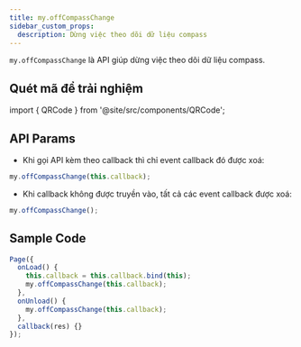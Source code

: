 ```yaml
---
title: my.offCompassChange
sidebar_custom_props:
  description: Dừng việc theo dõi dữ liệu compass
---
```


`my.offCompassChange` là API giúp dừng việc theo dõi dữ liệu compass.

## Quét mã để trải nghiệm

import { QRCode } from '@site/src/components/QRCode';

<QRCode page="pages/api/compass/index" />

<!-- ## Demo

import { Simulator } from '@site/src/components/Simulator';

<Simulator page="pages/api/compass/index" /> -->

## API Params

- Khi gọi API kèm theo callback thì chỉ event callback đó được xoá:

```js
my.offCompassChange(this.callback);
```

- Khi callback không được truyền vào, tất cả các event callback được xoá:

```js
my.offCompassChange();
```

## Sample Code

```js
Page({
  onLoad() {
    this.callback = this.callback.bind(this);
    my.offCompassChange(this.callback);
  },
  onUnload() {
    my.offCompassChange(this.callback);
  },
  callback(res) {}
});
```
